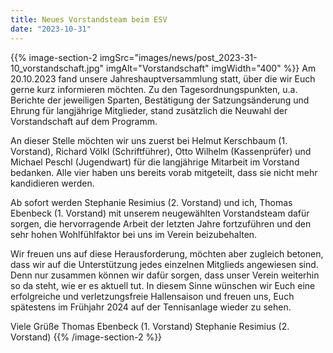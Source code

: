```yaml
---
title: Neues Vorstandsteam beim ESV
date: "2023-10-31"
---
```


{{% image-section-2 imgSrc="images/news/post_2023-31-10_vorstandschaft.jpg" imgAlt="Vorstandschaft" imgWidth="400" %}}
Am 20.10.2023 fand unsere Jahreshauptversammlung statt, über die wir Euch gerne kurz informieren möchten. Zu den Tagesordnungspunkten, u.a. Berichte der jeweiligen Sparten, Bestätigung der Satzungsänderung und Ehrung für langjährige Mitglieder, stand zusätzlich die Neuwahl der Vorstandschaft auf dem Programm.

An dieser Stelle möchten wir uns zuerst bei Helmut Kerschbaum (1. Vorstand), Richard Völkl (Schriftführer), Otto Wilhelm (Kassenprüfer) und Michael Peschl (Jugendwart) für die langjährige Mitarbeit im Vorstand bedanken. Alle vier haben uns bereits vorab mitgeteilt, dass sie nicht mehr kandidieren werden.

Ab sofort werden Stephanie Resimius (2. Vorstand) und ich, Thomas Ebenbeck (1. Vorstand) mit unserem neugewählten Vorstandsteam dafür sorgen, die hervorragende Arbeit der letzten Jahre fortzuführen und den sehr hohen Wohlfühlfaktor bei uns im Verein beizubehalten.

Wir freuen uns auf diese Herausforderung, möchten aber zugleich betonen, dass wir auf die Unterstützung jedes einzelnen Mitglieds angewiesen sind. Denn nur zusammen können wir dafür sorgen, dass unser Verein weiterhin so da steht, wie er es aktuell tut. In diesem Sinne wünschen wir Euch eine erfolgreiche und verletzungsfreie Hallensaison und freuen uns, Euch spätestens im Frühjahr 2024 auf der Tennisanlage wieder zu sehen.

Viele Grüße
Thomas Ebenbeck (1. Vorstand)
Stephanie Resimius (2. Vorstand)
{{% /image-section-2 %}}
